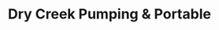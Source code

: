---
title: "Dry Creek Pumping & Portable"
url: /afton/dry-creek-pumping-und-portable/
shop: Baumarkt
---